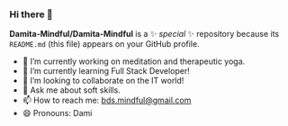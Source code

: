 ### Hi there 👋

**Damita-Mindful/Damita-Mindful** is a ✨ _special_ ✨ repository because its `README.md` (this file) appears on your GitHub profile.

- 🔭 I’m currently working on meditation and therapeutic yoga.
- 🌱 I’m currently learning  Full Stack Developer!
- 👯 I’m looking to collaborate on the IT world!
- 💬 Ask me about soft skills.
- 📫 How to reach me: bds.mindful@gmail.com
- 😄 Pronouns: Dami
